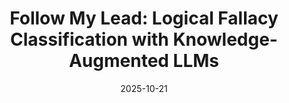 ---
title: "Follow My Lead: Logical Fallacy Classification with Knowledge-Augmented LLMs"
collection: publications
category: manuscripts
permalink: /publication/follow-my-lead
excerpt: 'This paper applied the ideologies from decision procedure by breaking down the complex logical fallacy description into atomic questions that can be answered with "yes" or "no". This paper intends to explore whether we could enforce LLMs to perform system 2 thinking in this way. This paper was accepted by The Twelfth Annual Conference on Advances in Cognitive Systems, and Bay Area Machine Learning Symposium for poster presentation'
date: 2025-10-21
venue: 'The Twelfth Annual Conference on Advances in Cognitive Systems'
#slidesurl: 'https://olivianxai.github.io/files/slides1.pdf'
paperurl: 'https://olivianxai.github.io/files/follow_my_lead.pdf'
bibtexurl: 'https://olivianxai.github.io/files/bibtex1.bib'
citation: 'Wang, O. P., Bansal, T., Bai, R., Chui, E. M., & Gilpin, L. H. (2025). Follow My Lead: Logical Fallacy Classification with Knowledge-Augmented LLMs. arXiv preprint arXiv:2510.09970.'
---